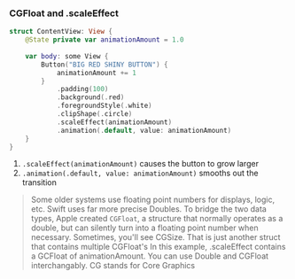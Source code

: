 ### CGFloat and .scaleEffect

```swift
struct ContentView: View {
    @State private var animationAmount = 1.0
    
    var body: some View {
        Button("BIG RED SHINY BUTTON") {
            animationAmount += 1
        }
            .padding(100)
            .background(.red)
            .foregroundStyle(.white)
            .clipShape(.circle)
            .scaleEffect(animationAmount)
            .animation(.default, value: animationAmount)
    }
}
```
1. `.scaleEffect(animationAmount)` causes the button to grow larger
2. `.animation(.default, value: animationAmount)` smooths out the transition

> Some older systems use floating point numbers for displays, logic, etc. Swift uses far more precise Doubles. To bridge the two data types, Apple created `CGFloat`, a structure that normally operates as a double, but can silently turn into a floating point number when necessary. Sometimes, you'll see CGSize. That is just another struct that contains multiple CGFloat's
> In this example, .scaleEffect contains a GCFloat of animationAmount. You can use Double and CGFloat interchangably.
> CG stands for Core Graphics
